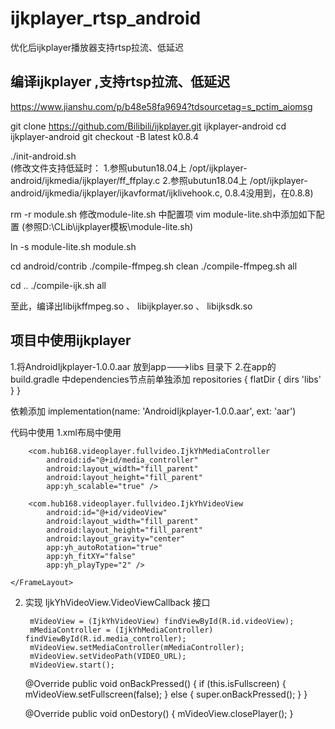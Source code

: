 # ijkplayer_rtsp_android
优化后ijkplayer播放器支持rtsp拉流、低延迟


## 编译ijkplayer ,支持rtsp拉流、低延迟
https://www.jianshu.com/p/b48e58fa9694?tdsourcetag=s_pctim_aiomsg


git clone https://github.com/Bilibili/ijkplayer.git ijkplayer-android
cd ijkplayer-android
git checkout -B latest k0.8.4

./init-android.sh  
(修改文件支持低延时： 
1.参照ubutun18.04上 /opt/ijkplayer-android/ijkmedia/ijkplayer/ff_ffplay.c
2.参照ubutun18.04上 /opt/ijkplayer-android/ijkmedia/ijkplayer/ijkavformat/ijklivehook.c, 0.8.4没用到，在0.8.8)

rm -r module.sh
修改module-lite.sh 中配置项 vim module-lite.sh中添加如下配置
(参照D:\CLib\ijkplayer模板\module-lite.sh)


ln -s module-lite.sh module.sh


cd android/contrib
./compile-ffmpeg.sh clean
./compile-ffmpeg.sh all

cd ..
./compile-ijk.sh all

至此，编译出libijkffmpeg.so 、 libijkplayer.so 、 libijksdk.so

## 项目中使用ijkplayer 


1.将AndroidIjkplayer-1.0.0.aar 放到app--->libs 目录下
2.在app的 build.gradle 中dependencies节点前单独添加
repositories {
    flatDir {
        dirs 'libs'
    }
}

依赖添加
implementation(name: 'AndroidIjkplayer-1.0.0.aar', ext: 'aar')

代码中使用
1.xml布局中使用
    <FrameLayout
        android:id="@+id/video_layout"
        android:layout_width="fill_parent"
        android:layout_height="200dp"
        android:background="@android:color/black">

        <com.hub168.videoplayer.fullvideo.IjkYhMediaController
            android:id="@+id/media_controller"
            android:layout_width="fill_parent"
            android:layout_height="fill_parent"
            app:yh_scalable="true" />

        <com.hub168.videoplayer.fullvideo.IjkYhVideoView
            android:id="@+id/videoView"
            android:layout_width="fill_parent"
            android:layout_height="fill_parent"
            android:layout_gravity="center"
            app:yh_autoRotation="true"
            app:yh_fitXY="false"
            app:yh_playType="2" />

    </FrameLayout>
    
    
2. 实现 IjkYhVideoView.VideoViewCallback 接口

        mVideoView = (IjkYhVideoView) findViewById(R.id.videoView);
        mMediaController = (IjkYhMediaController) findViewById(R.id.media_controller);
        mVideoView.setMediaController(mMediaController);
        mVideoView.setVideoPath(VIDEO_URL);
        mVideoView.start();
        
        
    @Override
    public void onBackPressed() {
        if (this.isFullscreen) {
            mVideoView.setFullscreen(false);
        } else {
            super.onBackPressed();
        }
    }
    
    
    @Override
    public void onDestory() {
         mVideoView.closePlayer();
    }


